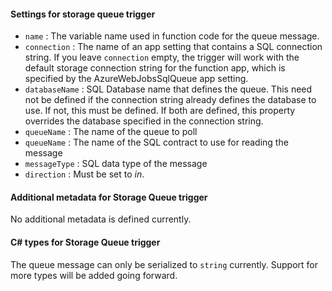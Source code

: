 #### Settings for storage queue trigger

- `name` : The variable name used in function code for the queue message. 
- `connection` : The name of an app setting that contains a SQL connection string. If you leave `connection` empty, the trigger will work with the default storage connection string for the function app, which is specified by the AzureWebJobsSqlQueue app setting.
- `databaseName` : SQL Database name that defines the queue. This need not be defined if the connection string already defines the database to use. If not, this must be defined. If both are defined, this property overrides the database specified in the connection string.
- `queueName` : The name of the queue to poll
- `queueName` : The name of the SQL contract to use for reading the message
- `messageType` : SQL data type of the message
- `direction` : Must be set to *in*. 

#### Additional metadata for Storage Queue trigger

No additional metadata is defined currently. 

#### C# types for Storage Queue trigger

The queue message can only be serialized to `string` currently. Support for more types will be added going forward.
